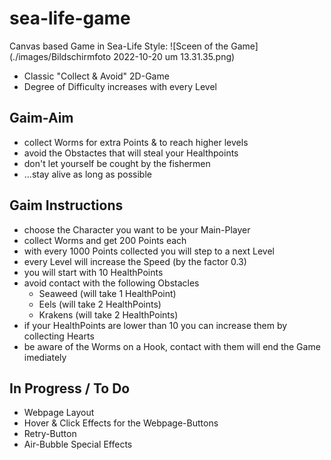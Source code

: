 # sea-life-game
Canvas based Game in Sea-Life Style:
![Sceen of the Game](./images/Bildschirmfoto 2022-10-20 um 13.31.35.png)

 - Classic "Collect & Avoid" 2D-Game
 - Degree of Difficulty increases with every Level

## Gaim-Aim
 - collect Worms for extra Points & to reach higher levels
 - avoid the Obstactes that will steal your Healthpoints
 - don't let yourself be cought by the fishermen
 - ...stay alive as long as possible
## Gaim Instructions
 - choose the Character you want to be your Main-Player
 - collect Worms and get 200 Points each
 - with every 1000 Points collected you will step to a next Level
 - every Level will increase the Speed (by the factor 0.3)
 - you will start with 10 HealthPoints
 - avoid contact with the following Obstacles
    - Seaweed (will take 1 HealthPoint)
    - Eels (will take 2 HealthPoints)
    - Krakens (will take 2 HealthPoints)
 - if your HealthPoints are lower than 10 you can increase them by collecting Hearts
 - be aware of the Worms on a Hook, contact with them will end the Game imediately

## In Progress / To Do
 - Webpage Layout
 - Hover & Click Effects for the Webpage-Buttons
 - Retry-Button
 - Air-Bubble Special Effects

